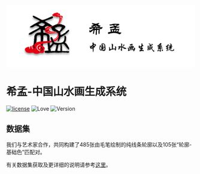 <div align=center>
    <img src=https://github.com/Robin-WZQ/Xi-Meng/blob/main/assets/logo.png width="600"/>
</div>

# 希孟-中国山水画生成系统
[![license](https://img.shields.io/badge/license-MIT-blue.svg)](https://opensource.org/licenses/MIT)
![Love](https://img.shields.io/badge/Made%20with-love-ff69b4)
![Version](https://img.shields.io/badge/version-1.0-red)

## 数据集

我们与艺术家合作，共同构建了485张由毛笔绘制的纯线条轮廓以及105张“轮廓-基础色”匹配对。

有关数据集获取及更详细的说明请参考[这里](https://github.com/Robin-WZQ/Xi-Meng-Dataset)。
